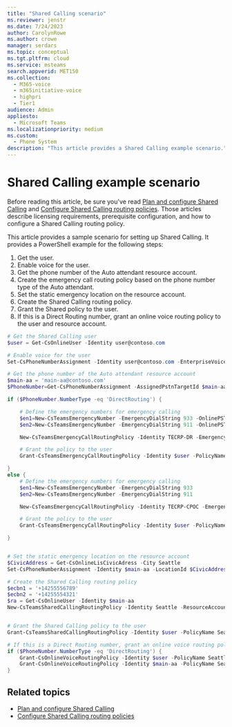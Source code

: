 ```yaml
---
title: "Shared Calling scenario"
ms.reviewer: jenstr
ms.date: 7/24/2023
author: CarolynRowe
ms.author: crowe
manager: serdars
ms.topic: conceptual
ms.tgt.pltfrm: cloud
ms.service: msteams
search.appverid: MET150
ms.collection: 
  - M365-voice
  - m365initiative-voice
  - highpri
  - Tier1
audience: Admin
appliesto: 
  - Microsoft Teams
ms.localizationpriority: medium
ms.custom: 
  - Phone System
description: "This article provides a Shared Calling example scenario."
---
```


# Shared Calling example scenario

Before reading this article, be sure you've read [Plan and configure Shared Calling](shared-calling-plan.md) and [Configure Shared Calling routing policies](shared-calling-setup.md). Those articles describe licensing requirements, prerequisite configuration, and how to configure a Shared Calling routing policy.

This article provides a sample scenario for setting up Shared Calling. It provides a PowerShell example for the following steps:

1. Get the user.
1. Enable voice for the user.
1. Get the phone number of the Auto attendant resource account.
1. Create the emergency call routing policy based on the phone number type of the Auto attendant.
1. Set the static emergency location on the resource account.
1. Create the Shared Calling routing policy.
1. Grant the Shared policy to the user.
1. If this is a Direct Routing number, grant an online voice routing policy to the user and resource account.

```powershell
# Get the Shared Calling user
$user = Get-CsOnlineUser -Identity user@contoso.com

# Enable voice for the user
Set-CsPhoneNumberAssignment -Identity user@contoso.com -EnterpriseVoiceEnabled $true

# Get the phone number of the Auto attendant resource account
$main-aa = 'main-aa@contoso.com'
$PhoneNumber=Get-CsPhoneNumberAssignment -AssignedPstnTargetId $main-aa

if ($PhoneNumber.NumberType -eq 'DirectRouting') {

	# Define the emergency numbers for emergency calling
	$en1=New-CsTeamsEmergencyNumber -EmergencyDialString 933 -OnlinePSTNUsage WW
	$en2=New-CsTeamsEmergencyNumber -EmergencyDialString 911 -OnlinePSTNUsage WW

	New-CsTeamsEmergencyCallRoutingPolicy -Identity TECRP-DR -EmergencyNumbers @{add=$en1,$en2} -AllowEnhancedEmergencyServices $true

	# Grant the policy to the user
	Grant-CsTeamsEmergencyCallRoutingPolicy -Identity $user -PolicyName TECRP-DR

}
else {
	# Define the emergency numbers for emergency calling
	$en1=New-CsTeamsEmergencyNumber -EmergencyDialString 933
	$en2=New-CsTeamsEmergencyNumber -EmergencyDialString 911

	New-CsTeamsEmergencyCallRoutingPolicy -Identity TECRP-CPOC -EmergencyNumbers @{add=$en1,$en2} -AllowEnhancedEmergencyServices $true

	# Grant the policy to the user
	Grant-CsTeamsEmergencyCallRoutingPolicy -Identity $user -PolicyName TECRP-CPOC

}


# Set the static emergency location on the resource account
$CivicAddress = Get-CsOnlineLisCivicAdress -City Seattle
Set-CsPhoneNumberAssignment -Identity $main-aa -LocationId $CivicAddress.DefaultLocationId -PhoneNumber $PhoneNumber.TelephoneNumber -PhoneNumberType $PhoneNumber.NumberType

# Create the Shared Calling routing policy
$ecbn1 = '+14255556789'
$ecbn2 = '+14255554321'
$ra = Get-CsOnlineUser -Identity $main-aa
New-CsTeamsSharedCallingRoutingPolicy -Identity Seattle -ResourceAccount $ra.Identity -EmergencyNumbers @{add=$ecbn1,$ecbn2}


# Grant the Shared Calling policy to the user
Grant-CsTeamsSharedCallingRoutingPolicy -Identity $user -PolicyName Seattle

# If this is a Direct Routing number, grant an online voice routing policy to the user and resource account
if ($PhoneNumber.NumberType -eq 'DirectRouting') {
	Grant-CsOnlineVoiceRoutingPolicy -Identity $user -PolicyName Seattle
	Grant-CsOnlineVoiceRoutingPolicy -Identity $main-aa -PolicyName Seattle
}
```

## Related topics

- [Plan and configure Shared Calling](shared-calling-plan.md)
- [Configure Shared Calling routing policies](shared-calling-setup.md)
